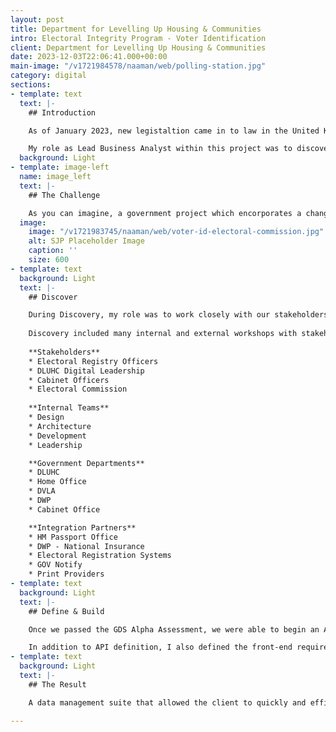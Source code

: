 ```yaml
---
layout: post
title: Department for Levelling Up Housing & Communities
intro: Electoral Integrity Program - Voter Identification
client: Department for Levelling Up Housing & Communities
date: 2023-12-03T22:06:41.000+00:00
main-image: "/v1721984578/naaman/web/polling-station.jpg"
category: digital
sections:
- template: text
  text: |-
    ## Introduction

    As of January 2023, new legistaltion came in to law in the United Kingdom requiring voters to produce a form or photo ID in order to participate in elections such as Parlimentary Elections, Local Elections and Police and Crime Commissioner Elections. Due to this new legistlation, the governement provisioned a scheme to allow citizens, who do not have a conventional for of photo ID, to apply for a temporary Voter ID.

    My role as Lead Business Analyst within this project was to discover, define and build the administration portal which would allow local Electoral Registry Offices to process, approve and produce Voter ID Certificates. 
  background: Light
- template: image-left
  name: image_left
  text: |-
    ## The Challenge

    As you can imagine, a government project which encorporates a change a law to our democratic process, touches every council and devolved nation, and every voting age citizen will present with a multitude of challenges. As mentioned this project was to discover, define and build an admin portal allowing local officals to manage Voter ID applications. The project faced some strict constaints in that the change in law had a fixed date and some planned local elections also had a fixed date, meaning our service had to be available at the time the new law came in to effect and fully operational before the local election period began. 
  image:
    image: "/v1721983745/naaman/web/voter-id-electoral-commission.jpg"
    alt: SJP Placeholder Image
    caption: ''
    size: 600
- template: text
  background: Light
  text: |-
    ## Discover

    During Discovery, my role was to work closely with our stakeholders to plan and uncover exactly what would be needed and begin designing the full end to end service, and begin to define requirements which would enable design teams to start building and testing prototypes. Our ultimate goal of Discovery was to have a Service Design and Prototype pass the GDS (Government Digital Services) Alpha Assessment.
    
    Discovery included many internal and external workshops with stakeholders, design and development teams, other government departments, integration partners. Here's some of the people we worked closely with during Discovery:
    
    **Stakeholders**
    * Electoral Registry Officers
    * DLUHC Digital Leadership
    * Cabinet Officers 
    * Electoral Commission
    
    **Internal Teams**
    * Design
    * Architecture
    * Development 
    * Leadership

    **Government Departments**
    * DLUHC
    * Home Office
    * DVLA
    * DWP
    * Cabinet Office

    **Integration Partners**
    * HM Passport Office
    * DWP - National Insurance
    * Electoral Registration Systems
    * GOV Notify
    * Print Providers
- template: text
  background: Light
  text: |-
    ## Define & Build

    Once we passed the GDS Alpha Assessment, we were able to begin an Agile define/design and development phase of the project. My role within this phase of work was to define the technical requirements needed to delivery on the prototype. It was my responsibility to fully understand the needs of the users admin portal, the law and capabilities of the external APIs we would need to integrate with in order to define how the portal would need to work. I worked with our internal developers to define our own APIs, making sure that strict user roles and permissions where in place in order that, at all times, our service adhered to the law. This at times was challenging as, during Discovery and Definition, the legistlation would frequently change as it was being defined and reviewed. Agile development really help us to quickly adapt and change as new legal requirements came to us. 

    In addition to API definition, I also defined the front-end requirements. Working with a team of UX/UI designers and Front-End developers, we created and easy to use experience for Electoral Registry Officers to be able to manage and process applications for Voter ID. 
- template: text
  background: Light
  text: |-
    ## The Result

    A data management suite that allowed the client to quickly and efficiently manage partner and regulatory data, site themes and site publications. This was part of the implementation which won the 2021 UK Dev Awards Best Deployment of a CMS.

---
```


